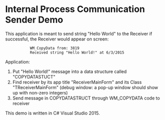 # Internal Process Communication Sender Demo

This application is meant to send string "Hello World" to the Receiver
if successful, the Receiver would appear on screen:

               WM_CopyData from: 3819
               Received string "Hello World!" at 6/3/2015

Application:

1. Put "Hello World!" message into a data structure called "COPYDATASTUCT"
2. Find receiver by its app title "ReceiverMainForm" and its Class "TReceiverMainForm" (debug window: a pop-up window should show up with non-zero integers)
3. Send message in COPYDATASTRUCT through WM_COPYDATA code to receiver

This demo is written in C# Visual Studio 2015. 
